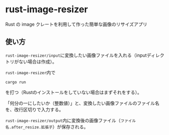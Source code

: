 # rust-image-resizer
Rust の image クレートを利用して作った簡単な画像のリサイズアプリ

## 使い方
```rust-image-resizer/input```に変換したい画像ファイルを入れる（inputディレクトリがない場合は作成）。

```rust-image-resizer```内で
```
cargo run
```
を打つ（Rustのインストールをしていない場合はまずそれをする）。

「何分の一にしたいか（整数値）」と、変換したい画像ファイルのファイル名を、改行区切りで入力する。

```rust-image-resizer/output```内に変換後の画像ファイル（```ファイル名.after_resize.拡張子```）が保存される。
